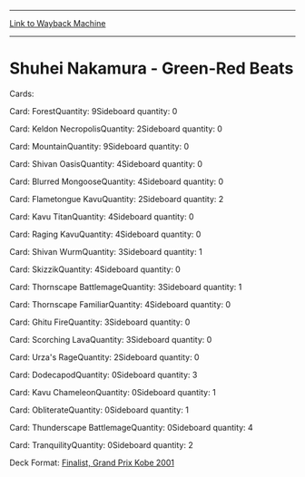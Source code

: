 
---
[Link to Wayback Machine](https://web.archive.org/web/20141104181921/http://magic.wizards.com/en/articles/decks/shuhei-nakamura-green-red-beats-2014-03-03)

[_metadata_:generator]:- "Drupal 7 (http://drupal.org)"
[_metadata_:node]:- "155676"
[_metadata_:publish_date]:- "2014-03-03"
[_metadata_:source]:- "div-main"
[_metadata_:title]:- "Shuhei Nakamura - Green-Red Beats"
[_metadata_:wayback_capture_timestamp]:- "2014-11-04 18:19:21"
[_metadata_:wayback_raw_url]:- "https://web.archive.org/web/20141104181921id_/http://magic.wizards.com/en/articles/decks/shuhei-nakamura-green-red-beats-2014-03-03"
[_metadata_:wayback_url]:- "http://magic.wizards.com/en/articles/decks/shuhei-nakamura-green-red-beats-2014-03-03"
---





Shuhei Nakamura - Green-Red Beats
=================================


 







Cards: 

Card: ForestQuantity: 9Sideboard quantity: 0 



Card: Keldon NecropolisQuantity: 2Sideboard quantity: 0 



Card: MountainQuantity: 9Sideboard quantity: 0 



Card: Shivan OasisQuantity: 4Sideboard quantity: 0 



Card: Blurred MongooseQuantity: 4Sideboard quantity: 0 



Card: Flametongue KavuQuantity: 2Sideboard quantity: 2 



Card: Kavu TitanQuantity: 4Sideboard quantity: 0 



Card: Raging KavuQuantity: 4Sideboard quantity: 0 



Card: Shivan WurmQuantity: 3Sideboard quantity: 1 



Card: SkizzikQuantity: 4Sideboard quantity: 0 



Card: Thornscape BattlemageQuantity: 3Sideboard quantity: 1 



Card: Thornscape FamiliarQuantity: 4Sideboard quantity: 0 



Card: Ghitu FireQuantity: 3Sideboard quantity: 0 



Card: Scorching LavaQuantity: 3Sideboard quantity: 0 



Card: Urza's RageQuantity: 2Sideboard quantity: 0 



Card: DodecapodQuantity: 0Sideboard quantity: 3 



Card: Kavu ChameleonQuantity: 0Sideboard quantity: 1 



Card: ObliterateQuantity: 0Sideboard quantity: 1 



Card: Thunderscape BattlemageQuantity: 0Sideboard quantity: 4 



Card: TranquilityQuantity: 0Sideboard quantity: 2 

Deck Format: [Finalist, Grand Prix Kobe 2001](/en/deck-format/finalist-grand-prix-kobe-2001)


 

 
  

  







